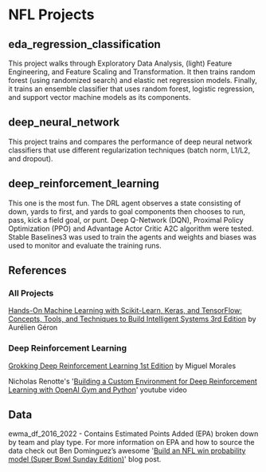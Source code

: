 # NFL Projects

## eda_regression_classification
This project walks through Exploratory Data Analysis, (light) Feature Engineering, and Feature Scaling and Transformation. It then trains random forest (using randomized search) and elastic net regression models. Finally, it trains an ensemble classifier that uses random forest, logistic regression, and support vector machine models as its components. 

## deep_neural_network
This project trains and compares the performance of deep neural network classifiers that use different regularization techniques (batch norm, L1/L2, and dropout).

## deep_reinforcement_learning
This one is the most fun. The DRL agent observes a state consisting of down, yards to first, and yards to goal components then chooses to run, pass, kick a field goal, or punt. Deep Q-Network (DQN), Proximal Policy Optimization (PPO) and Advantage Actor Critic A2C algorithm were tested. Stable Baselines3 was used to train the agents and weights and biases was used to monitor and evaluate the training runs.

## References
### All Projects
[Hands-On Machine Learning with Scikit-Learn, Keras, and TensorFlow: Concepts, Tools, and Techniques to Build Intelligent Systems 3rd Edition](https://www.amazon.com/Hands-Machine-Learning-Scikit-Learn-TensorFlow/dp/1098125975/ref=sr_1_1?crid=XNK7ONTN4KHR&keywords=hands+on+machine+learning+with+scikit-learn+and+tensorflow+3&qid=1677762985&sprefix=hands+on+machine+%2Caps%2C98&sr=8-1) by Aurélien Géron
### Deep Reinforcement Learning
[Grokking Deep Reinforcement Learning 1st Edition](https://www.amazon.com/Grokking-Reinforcement-Learning-Miguel-Morales/dp/1617295450/ref=sr_1_8?crid=64IW2E7YY7BW&keywords=reinforcement+learning&qid=1677549970&sprefix=reinforc%2Caps%2C128&sr=8-8) by Miguel Morales

Nicholas Renotte's '[Building a Custom Environment for Deep Reinforcement Learning with OpenAI Gym and Python](https://www.youtube.com/watch?v=bD6V3rcr_54&list=PLgNJO2hghbmjlE6cuKMws2ejC54BTAaWV&index=5)' youtube video

## Data
ewma_df_2016_2022 - Contains Estimated Points Added (EPA) broken down by team and play type. For more information on EPA and how to source the data check out Ben Dominguez’s awesome '[Build an NFL win probability model (Super Bowl Sunday Edition)](https://www.fantasyfootballdatapros.com/blog/ff-analysis/6)' blog post.
